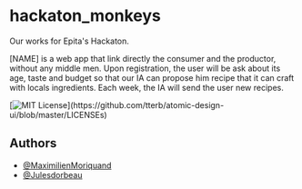 
#  hackaton_monkeys

Our works for Epita's Hackaton.

[NAME] is a web app that link directly the consumer and the productor, without any middle men.
Upon registration, the user will be ask about its age, taste and budget so that our IA can propose him recipe that it can craft with locals ingredients. Each week, the IA will send the user new recipes.





[![MIT License](https://img.shields.io/apm/l/atomic-design-ui.svg?)](https://github.com/tterb/atomic-design-ui/blob/master/LICENSEs)


## Authors

- [@MaximilienMoriquand](https://github.com/MaximilienMoriquand)
- [@Julesdorbeau](https://github.com/Julesdorbeau)

